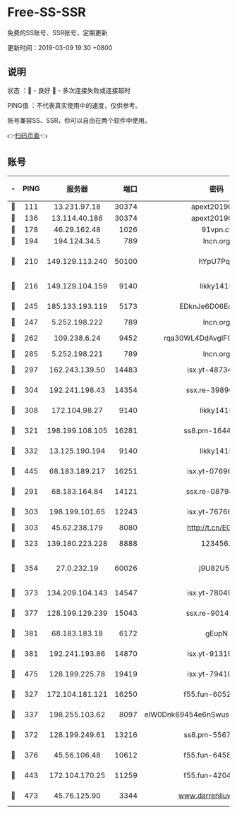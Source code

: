 # Free-SS-SSR

免费的SS账号、SSR账号，定期更新

更新时间：2019-03-09 19:30 +0800

## 说明

状态     ：🙂 - 良好 🙁 - 多次连接失败或连接超时

PING值   ：不代表真实使用中的速度，仅供参考。

账号兼容SS、SSR，你可以自由在两个软件中使用。

👉[扫码页面](https://liesauer.github.io/Free-SS-SSR/)👈

## 账号

|-|PING|服务器|端口|密码|加密方式|区域|
|:----:|:----:|:-----:|-----:|:----:|:----:|:----:|
|🙂|111|13.231.97.18|30374|apext2019006|chacha20|JP|
|🙂|136|13.114.40.186|30374|apext2019006|chacha20|JP|
|🙂|178|46.29.162.48|1026|91vpn.cf|rc4-md5|RU|
|🙂|194|194.124.34.5|789|lncn.org|rc4|JP|
|🙂|210|149.129.113.240|50100|hYpU7PqP|chacha20-ietf-poly1305|CN|
|🙂|216|149.129.104.159|9140|likky1415|aes-256-cfb|HK|
|🙂|245|185.133.193.119|5173|EDknJe6D06EoWDaw|aes-256-cfb|US|
|🙂|247|5.252.198.222|789|lncn.org|rc4|JP|
|🙂|262|109.238.6.24|9452|rqa30WL4DdAvgIFG6Fs3znzTa|aes-256-cfb|FR|
|🙂|285|5.252.198.221|789|lncn.org|rc4|JP|
|🙂|297|162.243.139.50|14483|isx.yt-48734916|aes-256-cfb|US|
|🙂|304|192.241.198.43|14354|ssx.re-39890928|aes-256-cfb|US|
|🙂|308|172.104.98.27|9140|likky1415|aes-256-cfb|JP|
|🙂|321|198.199.108.105|16281|ss8.pm-16442096|aes-256-cfb|US|
|🙂|332|13.125.190.194|9140|likky1415|aes-256-cfb|KR|
|🙂|445|68.183.189.217|16251|isx.yt-07696164|aes-256-cfb|SG|
|🙂|291|68.183.164.84|14121|ssx.re-08798532|aes-256-cfb|US|
|🙂|303|198.199.101.65|12243|isx.yt-76766830|aes-256-cfb|US|
|🙂|303|45.62.238.179|8080|http://t.cn/EGJIyrl|rc4-md5|CA|
|🙂|323|139.180.223.228|8888|123456..|aes-256-cfb|JP|
|🙂|354|27.0.232.19|60026|j9U82U53|xchacha20-ietf-poly1305|HK|
|🙂|373|134.209.104.143|14547|isx.yt-78049863|aes-256-cfb|SG|
|🙂|377|128.199.129.239|15043|ssx.re-90145135|aes-256-cfb|SG|
|🙂|381|68.183.183.18|6172|gEupN|aes-256-cfb|SG|
|🙂|381|192.241.193.86|14870|isx.yt-91319838|aes-256-cfb|US|
|🙂|475|128.199.225.78|19419|isx.yt-79410902|aes-256-cfb|SG|
|🙁|327|172.104.181.121|16250|f55.fun-60522964|aes-256-cfb|SG|
|🙁|337|198.255.103.62|8097|eIW0Dnk69454e6nSwuspv9DmS201tQ0D|aes-256-cfb|US|
|🙁|372|128.199.249.61|13216|ss8.pm-55672488|aes-256-cfb|SG|
|🙁|376|45.56.106.48|10612|f55.fun-64589896|aes-256-cfb|US|
|🙁|443|172.104.170.25|11259|f55.fun-42045141|aes-256-cfb|SG|
|🙁|473|45.76.125.90|3344|www.darrenliuwei.com|aes-256-cfb|AU|
